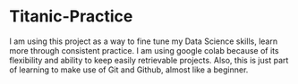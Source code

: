 # Titanic-Practice
I am using this project as a way to fine tune my Data Science skills, learn more through consistent practice.
I am using google colab because of its flexibility and ability to keep easily retrievable projects. 
Also, this is just part of learning to make use of Git and Github, almost like a beginner. 
